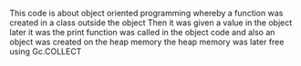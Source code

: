 This code is about object oriented programming whereby a function was created in a class outside the object 
Then it was given a value in the object later it was the print function was called in the object code 
and also an object was created on the heap memory 
the heap memory was later free using Gc.COLLECT